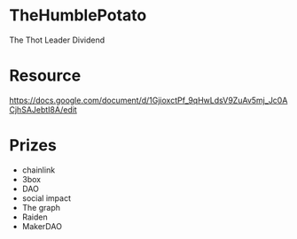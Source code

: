 # TheHumblePotato
The Thot Leader Dividend

# Resource
https://docs.google.com/document/d/1GjioxctPf_9qHwLdsV9ZuAv5mj_Jc0ACjhSAJebtI8A/edit

# Prizes 
- chainlink
- 3box
- DAO
- social impact
- The graph 
- Raiden
- MakerDAO


